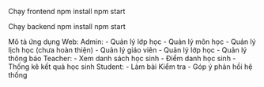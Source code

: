 Chạy frontend
npm install
npm start

Chạy backend
npm install
npm start

Mô tả ứng dụng Web:
Admin:    - Quản lý lớp học
          - Quản lý môn học 
          - Quản lý lịch học (chưa hoàn thiện)
          - Quản lý giáo viên
          - Quản lý lớp học
          - Quản lý thông báo
Teacher:    - Xem danh sách học sinh
            - Điểm danh học sinh
            - Thống kê kết quả học sinh
Student:  - Làm bài Kiểm tra
          - Góp ý phản hồi hệ thống
